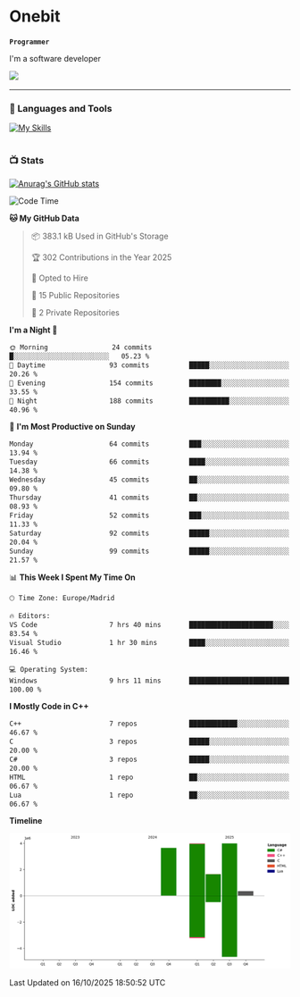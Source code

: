 # Onebit

**`Programmer`**

I'm a software developer

   ![](https://komarev.com/ghpvc/?username=onebit5&color=blueviolet)

---

### 🧰 Languages and Tools

[![My Skills](https://skillicons.dev/icons?i=cpp,c,cs,java,lua,unity,git,linux,github,discord,vscode,visualstudio)](https://skillicons.dev)
<br />

#

### 📺 Stats
[![Anurag's GitHub stats](https://github-readme-stats.vercel.app/api?username=onebit5&show_icons=true&theme=radical)](https://github.com/anuraghazra/github-readme-stats)                
<!--START_SECTION:waka-->
![Code Time](http://img.shields.io/badge/Code%20Time-488%20hrs%2036%20mins-blue)

**🐱 My GitHub Data** 

> 📦 383.1 kB Used in GitHub's Storage 
 > 
> 🏆 302 Contributions in the Year 2025
 > 
> 💼 Opted to Hire
 > 
> 📜 15 Public Repositories 
 > 
> 🔑 2 Private Repositories 
 > 
**I'm a Night 🦉** 

```text
🌞 Morning                24 commits          █░░░░░░░░░░░░░░░░░░░░░░░░   05.23 % 
🌆 Daytime                93 commits          █████░░░░░░░░░░░░░░░░░░░░   20.26 % 
🌃 Evening                154 commits         ████████░░░░░░░░░░░░░░░░░   33.55 % 
🌙 Night                  188 commits         ██████████░░░░░░░░░░░░░░░   40.96 % 
```
📅 **I'm Most Productive on Sunday** 

```text
Monday                   64 commits          ███░░░░░░░░░░░░░░░░░░░░░░   13.94 % 
Tuesday                  66 commits          ████░░░░░░░░░░░░░░░░░░░░░   14.38 % 
Wednesday                45 commits          ██░░░░░░░░░░░░░░░░░░░░░░░   09.80 % 
Thursday                 41 commits          ██░░░░░░░░░░░░░░░░░░░░░░░   08.93 % 
Friday                   52 commits          ███░░░░░░░░░░░░░░░░░░░░░░   11.33 % 
Saturday                 92 commits          █████░░░░░░░░░░░░░░░░░░░░   20.04 % 
Sunday                   99 commits          █████░░░░░░░░░░░░░░░░░░░░   21.57 % 
```


📊 **This Week I Spent My Time On** 

```text
🕑︎ Time Zone: Europe/Madrid

🔥 Editors: 
VS Code                  7 hrs 40 mins       █████████████████████░░░░   83.54 % 
Visual Studio            1 hr 30 mins        ████░░░░░░░░░░░░░░░░░░░░░   16.46 % 

💻 Operating System: 
Windows                  9 hrs 11 mins       █████████████████████████   100.00 % 
```

**I Mostly Code in C++** 

```text
C++                      7 repos             ████████████░░░░░░░░░░░░░   46.67 % 
C                        3 repos             █████░░░░░░░░░░░░░░░░░░░░   20.00 % 
C#                       3 repos             █████░░░░░░░░░░░░░░░░░░░░   20.00 % 
HTML                     1 repo              ██░░░░░░░░░░░░░░░░░░░░░░░   06.67 % 
Lua                      1 repo              ██░░░░░░░░░░░░░░░░░░░░░░░   06.67 % 
```



**Timeline**

![Lines of Code chart](https://raw.githubusercontent.com/Onebit5/Onebit5/main/assets/bar_graph.png)


 Last Updated on 16/10/2025 18:50:52 UTC
<!--END_SECTION:waka-->
